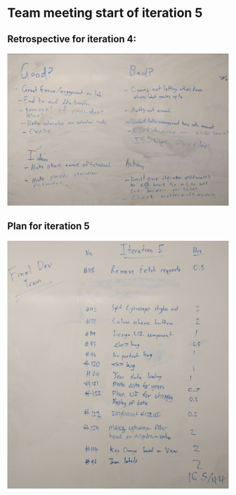 <h1> Team meeting start of iteration 5
<h2> Retrospective for iteration 4:

![](images/r4-retro.png)

<h2> Plan for iteration 5

![](images/r5-plan.png)
